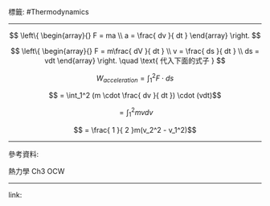 標籤: #Thermodynamics 

---

$$
\left\{
	\begin{array}{}
		F = ma \\
		a = \frac{ dv }{ dt }
	\end{array}
\right.
$$

$$
\left\{
	\begin{array}{}
		F = m\frac{ dV }{ dt } \\
		v = \frac{ ds }{ dt } \\
		ds = vdt
	\end{array}
\right.
\quad
\text{ 代入下面的式子 }
$$

$$W_{ acceleration } = \int_1^2 F\cdot ds$$

$$ = \int_1^2 (m \cdot \frac{ dv }{ dt }) \cdot (vdt)$$

$$ = \int_1^2 mvdv$$

$$ = \frac{ 1 }{ 2 }m(v_2^2 - v_1^2)$$

---

參考資料:

熱力學 Ch3 OCW

---

link:

